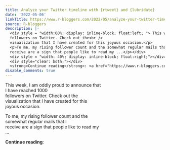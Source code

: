 ```yaml
---
title: Analyze your Twitter timeline with {rtweet} and {lubridate}
date: '2022-05-06'
linkTitle: https://www.r-bloggers.com/2022/05/analyze-your-twitter-timeline-with-rtweet-and-lubridate/
source: R-bloggers
description: |-
  <div style = "width:60%; display: inline-block; float:left; "> This week, I am oddly proud to announce that I have reached 1000<br />
  followers on Twitter. Check out the<br />
  visualization that I have created for this joyous occasion.</p>
  <p>To me, my rising follower count and the somewhat regular mails that I<br />
  receive are a sign that people like to read my ...</p></div>
  <div style = "width: 40%; display: inline-block; float:right;"></div>
  <div style="clear: both;"></div>
  <strong>Continue reading</strong>: <a href="https://www.r-bloggers.com/2022/05/analyze-your-twitter-timeline-with-rtweet-an ...
disable_comments: true
---
```

<div style = "width:60%; display: inline-block; float:left; "> This week, I am oddly proud to announce that I have reached 1000<br />
followers on Twitter. Check out the<br />
visualization that I have created for this joyous occasion.</p>
<p>To me, my rising follower count and the somewhat regular mails that I<br />
receive are a sign that people like to read my ...</p></div>
<div style = "width: 40%; display: inline-block; float:right;"></div>
<div style="clear: both;"></div>
<strong>Continue reading</strong>: <a href="https://www.r-bloggers.com/2022/05/analyze-your-twitter-timeline-with-rtweet-an ...